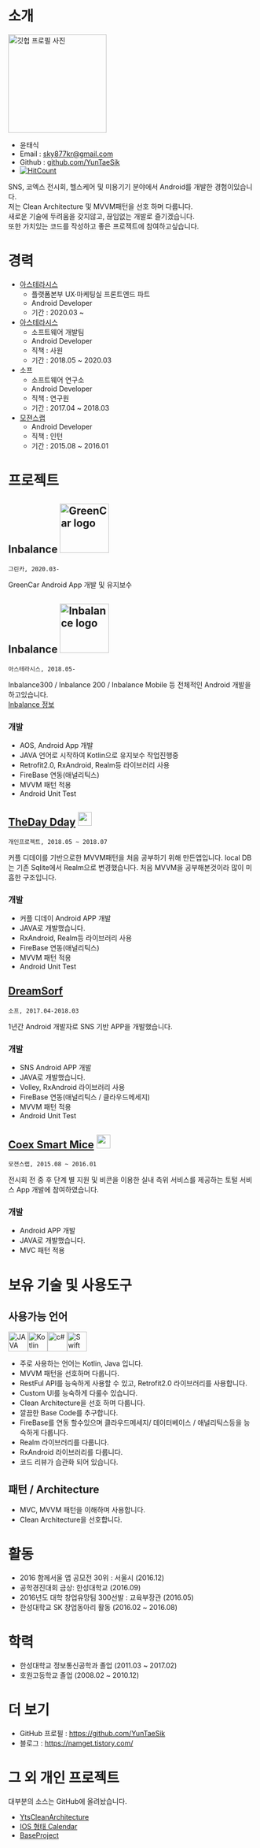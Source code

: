 # 소개 

<img alt="깃헙 프로필 사진" src="https://avatars1.githubusercontent.com/u/23161645?s=460&v=4" width="200">

* 윤태식
* Email : sky877kr@gmail.com
* Github : [github.com/YunTaeSik](https://github.com/YunTaeSik)
* [![HitCount](http://hits.dwyl.io/YunTaeSik/Resume.svg)](http://hits.dwyl.io/YunTaeSik/Resume)

SNS, 코엑스 전시회, 헬스케어 및 미용기기 분야에서 Android를 개발한 경험이있습니다.  
저는 Clean Architecture 및 MVVM패턴을 선호 하며 다룹니다.  
새로운 기술에 두려움을 갖지않고, 끊임없는 개발로 즐기겠습니다.  
또한 가치있는 코드를 작성하고 좋은 프로젝트에 참여하고싶습니다.  

# 경력
* [아스테라시스](https://www.greencar.co.kr/index.do)
    - 플랫폼본부 UX·마케팅실 프론트엔드 파트
    - Android Developer
    - 기간 : 2020.03 ~ 
* [아스테라시스](https://asterasys.com/kr/)
    - 소프트웨어 개발팀
    - Android Developer
    - 직책 : 사원
    - 기간 : 2018.05 ~ 2020.03
* 소프
    - 소프트웨어 연구소
    - Android Developer
    - 직책 : 연구원
    - 기간 : 2017.04 ~ 2018.03
* [모젼스랩](https://www.mogencelab.com/)
    - Android Developer
    - 직책 : 인턴
    - 기간 : 2015.08 ~ 2016.01

# 프로젝트
## Inbalance <img src="https://user-images.githubusercontent.com/23161645/75500573-bb812100-5a10-11ea-9806-278213a4f843.png" alt="GreenCar logo" width=100/>
`그린카, 2020.03-`

GreenCar Android App 개발 및 유지보수
  
## Inbalance <img src="https://inbalance.co.kr/wp-content/uploads/2019/05/ib_logo.png" alt="Inbalance logo" width=100/>
`아스테라시스, 2018.05-`

Inbalance300 / Inbalance 200 / Inbalance Mobile 등 전체적인 Android 개발을 하고있습니다.  
 [Inbalance 정보](https://inbalance.co.kr/kr/)
 
 ### 개발
- AOS, Android App 개발 
- JAVA 언어로 시작하여 Kotlin으로 유지보수 작업진행중
- Retrofit2.0, RxAndroid, Realm등 라이브러리 사용
- FireBase 연동(애널리틱스)
- MVVM 패턴 적용
- Android Unit Test
  
## [TheDay Dday](https://github.com/YunTaeSik/TheDayDday) <img src="https://lh3.googleusercontent.com/d4hpayJPHTHUxFH6vYaYKu1yjeis7WBllVGBxbHKoLxMukm6N63A8zKdmwd9NruZDyY" width=28/>
`개인프로젝트, 2018.05 ~ 2018.07`

커플 디데이를 기반으로한 MVVM패턴을 처음 공부하기 위해 만든앱입니다.
local DB는 기존 Sqlite에서 Realm으로 변경했습니다.
처음 MVVM을 공부해본것이라 많이 미흡한 구조입니다.

 ### 개발
- 커플 디데이 Android APP 개발 
- JAVA로 개발했습니다.
- RxAndroid, Realm등 라이브러리 사용
- FireBase 연동(애널리틱스)
- MVVM 패턴 적용
- Android Unit Test  

## [DreamSorf](https://github.com/YunTaeSik/DreamSorf)
`소프, 2017.04-2018.03`

1년간 Android 개발자로 SNS 기반 APP을 개발했습니다.

 ### 개발
- SNS Android APP 개발 
- JAVA로 개발했습니다.
- Volley, RxAndroid 라이브러리 사용
- FireBase 연동(애널리틱스 / 클라우드메세지)
- MVVM 패턴 적용
- Android Unit Test  

## [Coex Smart Mice](https://github.com/YunTaeSik/CoexSmartMice) <img src="https://lh3.googleusercontent.com/gy-wXTZG6mS3KMOd9CvBtgWmsemsNS2WE0uMgaJpgpVwAdHsnfNIQnLEo1LB4OD8skA=s180-rw" width=28/>
`모젼스랩, 2015.08 ~ 2016.01`

전시회 전 중 후 단계 별 지원 및 비콘을 이용한 실내 측위 서비스를 제공하는 토털 서비스 App 개발에 참여하였습니다.

 ### 개발
- Android APP 개발 
- JAVA로 개발했습니다.
- MVC 패턴 적용


# 보유 기술 및 사용도구
## 사용가능 언어

<img alt="JAVA" src="https://user-images.githubusercontent.com/23161645/75500279-d1daad00-5a0f-11ea-8ad4-c1e39bfe3e9e.jpg" width = 40 height=40/><img alt="Kotlin" src="https://user-images.githubusercontent.com/23161645/75500377-18300c00-5a10-11ea-9152-d07ea80eb596.png" width = 40 height=40/><img alt="c#" src="https://upload.wikimedia.org/wikipedia/commons/8/82/C_Sharp_logo.png" width = 40 height=40/><img alt="Swift" src="https://developer.apple.com/swift/images/swift-og.png" width = 40 height=40/>    


- 주로 사용하는 언어는 Kotlin, Java 입니다.
- MVVM 패턴을 선호하며 다룹니다.
- RestFul API를 능숙하게 사용할 수 있고, Retrofit2.0 라이브러리를 사용합니다.
- Custom UI를 능숙하게 다룰수 있습니다.
- Clean Architecture을 선호 하며 다룹니다.
- 깔끔한 Base Code를 추구합니다.
- FireBase를 연동 할수있으며 클라우드메세지/ 데이터베이스 / 애널리틱스등을 능숙하게 다룹니다.
- Realm 라이브러리를 다룹니다.
- RxAndroid 라이브러리를 다룹니다.
- 코드 리뷰가 습관화 되어 있습니다.

## 패턴 / Architecture
- MVC, MVVM 패턴을 이해하며 사용합니다.
- Clean Architecture을 선호합니다.

# 활동
* 2016 함께서울 앱 공모전 30위 : 서울시 (2016.12)
* 공학경진대회 금상: 한성대학교 (2016.09)
* 2016년도 대학 창업유망팀 300선발 : 교육부장관 (2016.05)
* 한성대학교 SK 창업동아리 활동 (2016.02 ~ 2016.08)


# 학력
* 한성대학교 정보통신공학과 졸업 (2011.03 ~ 2017.02)
* 호원고등학교 졸업 (2008.02 ~ 2010.12)

# 더 보기
- GitHub 프로필 : https://github.com/YunTaeSik
- 블로그 : https://namget.tistory.com/

# 그 외 개인 프로젝트
대부분의  소스는 GitHub에 올려놨습니다.
 - [YtsCleanArchitecture](https://github.com/YunTaeSik/YtsCleanArchitecture)
 - [IOS 형태 Calendar](https://github.com/YunTaeSik/Calendar_IOS)
 - [BaseProject](https://github.com/YunTaeSik/BaseProject)
